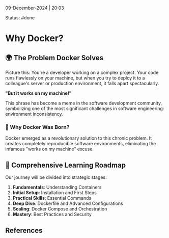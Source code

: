 09-December-2024 | 20:03

Status: #done 

# Why Docker?
## 🌍 The Problem Docker Solves

Picture this: You're a developer working on a complex project. Your code runs flawlessly on your machine, but when you try to deploy it to a colleague's server or production environment, it falls apart spectacularly.

**"But it works on my machine!"**

This phrase has become a meme in the software development community, symbolizing one of the most significant challenges in software engineering: environment inconsistency.

### 🚀 Why Docker Was Born?

Docker emerged as a revolutionary solution to this chronic problem. It creates completely reproducible software environments, eliminating the infamous "works on my machine" excuse.

## 🧭 Comprehensive Learning Roadmap

Our journey will be divided into strategic stages:

1. **Fundamentals**: Understanding Containers
2. **Initial Setup**: Installation and First Steps
3. **Practical Skills**: Essential Commands
4. **Deep Dive**: Dockerfile and Advanced Configurations
5. **Scaling**: Docker Compose and Orchestration
6. **Mastery**: Best Practices and Security

## References